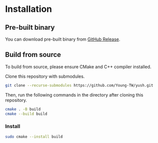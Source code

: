# Installation

## Pre-built binary

You can download pre-built binary from [GitHub Release](https://github.com/Young-TW/yush/releases).

## Build from source

To build from source, please ensure CMake and C++ compiler installed.

Clone this repository with submodules.

```sh
git clone --recurse-submodules https://github.com/Young-TW/yush.git
```

Then, run the following commands in the directory after cloning this repository.

```sh
cmake . -B build
cmake --build build
```

### Install

```sh
sudo cmake --install build
```